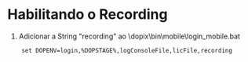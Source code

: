 # Habilitando o Recording 

1. Adicionar a String "recording" ao \dopix\bin\mobile\login_mobile.bat

~~~
    set DOPENV=login,%DOPSTAGE%,logConsoleFile,licFile,recording 
~~~